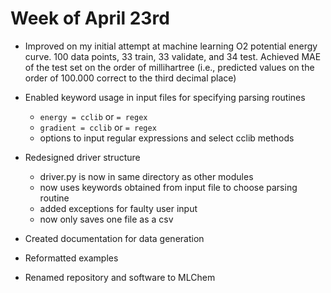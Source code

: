 # Week of April 23rd

* Improved on my initial attempt at machine learning O2 potential energy curve. 100 data points, 33 train, 33 validate, and 34 test. Achieved MAE of the test set  on the order of millihartree (i.e., predicted values on the order of 100.000 correct to the third decimal place)

* Enabled keyword usage in input files for specifying parsing routines
    * `energy = cclib` or `= regex`
    * `gradient = cclib` or `= regex`
    * options to input regular expressions and select cclib methods

* Redesigned driver structure
    - driver.py is now in same directory as other modules
    - now uses keywords obtained from input file to choose parsing routine
    - added exceptions for faulty user input  
    - now only saves one file as a csv

* Created documentation for data generation

* Reformatted examples 

* Renamed repository and software to MLChem
